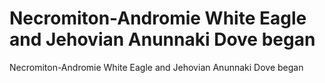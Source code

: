 # Necromiton-Andromie White Eagle and Jehovian Anunnaki Dove began

Necromiton-Andromie White Eagle and Jehovian Anunnaki Dove began